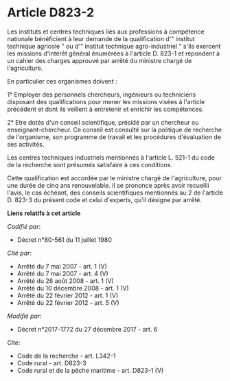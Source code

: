 # Article D823-2

Les instituts et centres techniques liés aux professions à compétence nationale bénéficient à leur demande de la
qualification d'" institut technique agricole " ou d'" institut technique agro-industriel " s'ils exercent les missions
d'intérêt général énumérées à l'article D. 823-1 et répondent à un cahier des charges approuvé par arrêté du ministre chargé
de l'agriculture.

En particulier ces organismes doivent :

1° Employer des personnels chercheurs, ingénieurs ou techniciens disposant des qualifications pour mener les missions visées
à l'article précédent et dont ils veillent à entretenir et enrichir les compétences.

2° Etre dotés d'un conseil scientifique, présidé par un chercheur ou enseignant-chercheur. Ce conseil est consulté sur la
politique de recherche de l'organisme, son programme de travail et les procédures d'évaluation de ses activités.

Les centres techniques industriels mentionnés à l'article L. 521-1 du code de la recherche sont présumés satisfaire à ces
conditions.

Cette qualification est accordée par le ministre chargé de l'agriculture, pour une durée de cinq ans renouvelable. Il se
prononce après avoir recueilli l'avis, le cas échéant, des conseils scientifiques mentionnés au 2 de l'article D. 823-3  du
présent code et celui d'experts, qu'il désigne par arrêté.

**Liens relatifs à cet article**

_Codifié par_:

  - Décret n°80-561 du 11 juillet 1980

_Cité par_:

  - Arrêté du 7 mai 2007 - art. 1 (V)
  - Arrêté du 7 mai 2007 - art. 4 (V)
  - Arrêté du 26 août 2008 - art. 1 (V)
  - Arrêté du 10 décembre 2008 - art. 1 (V)
  - Arrêté du 22 février 2012 - art. 1 (V)
  - Arrêté du 22 février 2012 - art. 5 (V)

_Modifié par_:

  - Décret n°2017-1772 du 27 décembre 2017 - art. 6

_Cite_:

  - Code de la recherche - art. L342-1
  - Code rural - art. D823-3
  - Code rural et de la pêche maritime - art. D823-1 (V)
